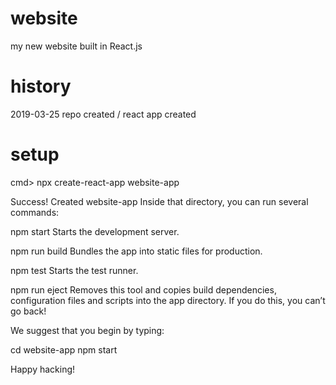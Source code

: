 # website
my new website built in React.js

# history
2019-03-25 repo created / react app created

# setup
cmd> npx create-react-app website-app

Success! Created website-app
Inside that directory, you can run several commands:

  npm start
    Starts the development server.

  npm run build
    Bundles the app into static files for production.

  npm test
    Starts the test runner.

  npm run eject
    Removes this tool and copies build dependencies, configuration files
    and scripts into the app directory. If you do this, you can’t go back!

We suggest that you begin by typing:

  cd website-app
  npm start

Happy hacking!


